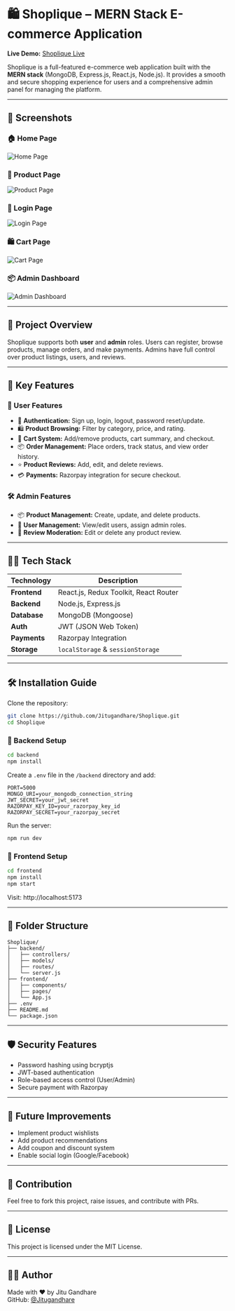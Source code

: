# 🛍️ Shoplique – MERN Stack E-commerce Application

**Live Demo:** [Shoplique Live](https://shoplique.onrender.com/)

Shoplique is a full-featured e-commerce web application built with the **MERN stack** (MongoDB, Express.js, React.js, Node.js). It provides a smooth and secure shopping experience for users and a comprehensive admin panel for managing the platform.

---

## 📸 Screenshots

### 🏠 Home Page
![Home Page](./screenshots/HomePage.png)

### 🛒 Product Page
![Product Page](./screenshots/ProductPage.png)

### 👤 Login Page
![Login Page](./screenshots/Login.png)

### 🛍️ Cart Page
![Cart Page](./screenshots/cartpage.png)

### 📦 Admin Dashboard
![Admin Dashboard](./screenshots/Admin.png)



---

## 🧭 Project Overview

Shoplique supports both **user** and **admin** roles. Users can register, browse products, manage orders, and make payments. Admins have full control over product listings, users, and reviews.

---

## 🚀 Key Features

### 👥 User Features
- 🔐 **Authentication:** Sign up, login, logout, password reset/update.
- 🛍️ **Product Browsing:** Filter by category, price, and rating.
- 🛒 **Cart System:** Add/remove products, cart summary, and checkout.
- 📦 **Order Management:** Place orders, track status, and view order history.
- ⭐ **Product Reviews:** Add, edit, and delete reviews.
- 💳 **Payments:** Razorpay integration for secure checkout.

### 🛠️ Admin Features
- 📦 **Product Management:** Create, update, and delete products.
- 👤 **User Management:** View/edit users, assign admin roles.
- 💬 **Review Moderation:** Edit or delete any product review.

---

## 🧑‍💻 Tech Stack

| Technology     | Description                        |
|----------------|------------------------------------|
| **Frontend**   | React.js, Redux Toolkit, React Router |
| **Backend**    | Node.js, Express.js                |
| **Database**   | MongoDB (Mongoose)                 |
| **Auth**       | JWT (JSON Web Token)               |
| **Payments**   | Razorpay Integration               |
| **Storage**    | `localStorage` & `sessionStorage`  |

---

## 🛠️ Installation Guide

Clone the repository:

```bash
git clone https://github.com/Jitugandhare/Shoplique.git
cd Shoplique
```

### 🔧 Backend Setup

```bash
cd backend
npm install
```

Create a `.env` file in the `/backend` directory and add:

```env
PORT=5000
MONGO_URI=your_mongodb_connection_string
JWT_SECRET=your_jwt_secret
RAZORPAY_KEY_ID=your_razorpay_key_id
RAZORPAY_SECRET=your_razorpay_secret
```

Run the server:

```bash
npm run dev
```

### 🎨 Frontend Setup

```bash
cd frontend
npm install
npm start
```

Visit: http://localhost:5173

---

## 📁 Folder Structure

```
Shoplique/
├── backend/
│   ├── controllers/
│   ├── models/
│   ├── routes/
│   └── server.js
├── frontend/
│   ├── components/
│   ├── pages/
│   └── App.js
├── .env
├── README.md
└── package.json
```

---

## 🛡️ Security Features

- Password hashing using bcryptjs
- JWT-based authentication
- Role-based access control (User/Admin)
- Secure payment with Razorpay

---

## 📌 Future Improvements

- Implement product wishlists
- Add product recommendations
- Add coupon and discount system
- Enable social login (Google/Facebook)

---

## 🤝 Contribution

Feel free to fork this project, raise issues, and contribute with PRs.

---

## 📃 License

This project is licensed under the MIT License.

---

## 🙋‍♂️ Author

Made with ❤️ by Jitu Gandhare  
GitHub: [@Jitugandhare](https://github.com/Jitugandhare)



